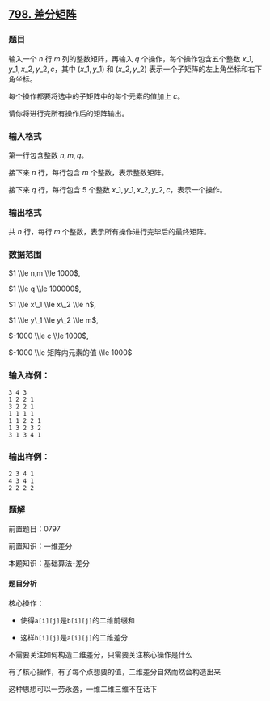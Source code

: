 ## [798\. 差分矩阵](https://www.acwing.com/problem/content/800/)

### 题目

输入一个 $n$ 行 $m$ 列的整数矩阵，再输入 $q$ 个操作，每个操作包含五个整数 $x\_1, y\_1, x\_2, y\_2, c$，其中 $(x\_1, y\_1)$ 和 $(x\_2, y\_2)$ 表示一个子矩阵的左上角坐标和右下角坐标。

每个操作都要将选中的子矩阵中的每个元素的值加上 $c$。

请你将进行完所有操作后的矩阵输出。

### 输入格式

第一行包含整数 $n,m,q$。

接下来 $n$ 行，每行包含 $m$ 个整数，表示整数矩阵。

接下来 $q$ 行，每行包含 $5$ 个整数 $x\_1, y\_1, x\_2, y\_2, c$，表示一个操作。

### 输出格式

共 $n$ 行，每行 $m$ 个整数，表示所有操作进行完毕后的最终矩阵。

### 数据范围

$1 \\le n,m \\le 1000$,

$1 \\le q \\le 100000$,

$1 \\le x\_1 \\le x\_2 \\le n$,

$1 \\le y\_1 \\le y\_2 \\le m$,

$-1000 \\le c \\le 1000$,

$-1000 \\le 矩阵内元素的值 \\le 1000$

### 输入样例：

```
3 4 3
1 2 2 1
3 2 2 1
1 1 1 1
1 1 2 2 1
1 3 2 3 2
3 1 3 4 1
```

### 输出样例：

```
2 3 4 1
4 3 4 1
2 2 2 2
```

### 题解

前置题目：0797

前置知识：一维差分

本题知识：基础算法-差分

#### 题目分析

核心操作：

* 使得`a[i][j]`是`b[i][j]`的二维前缀和

* 这样`b[i][j]`是`a[i][j]`的二维差分

不需要关注如何构造二维差分，只需要关注核心操作是什么

有了核心操作，有了每个点想要的值，二维差分自然而然会构造出来

这种思想可以一劳永逸，一维二维三维不在话下


